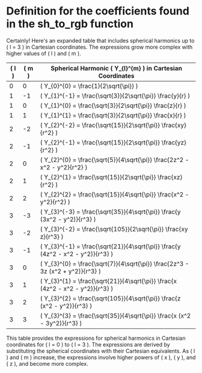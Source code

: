 # Definition for the coefficients found in the sh_to_rgb function

Certainly! Here's an expanded table that includes spherical harmonics up to \( l = 3 \) in Cartesian coordinates. The expressions grow more complex with higher values of \( l \) and \( m \).

| \( l \) | \( m \) | Spherical Harmonic \( Y_{l}^{m} \) in Cartesian Coordinates |
|---------|---------|------------------------------------------------------------|
| 0       | 0       | \( Y_{0}^{0} = \frac{1}{2\sqrt{\pi}} \) |
| 1       | -1      | \( Y_{1}^{-1} = \frac{\sqrt{3}}{2\sqrt{\pi}} \frac{y}{r} \) |
| 1       | 0       | \( Y_{1}^{0} = \frac{\sqrt{3}}{2\sqrt{\pi}} \frac{z}{r} \) |
| 1       | 1       | \( Y_{1}^{1} = \frac{\sqrt{3}}{2\sqrt{\pi}} \frac{x}{r} \) |
| 2       | -2      | \( Y_{2}^{-2} = \frac{\sqrt{15}}{2\sqrt{\pi}} \frac{xy}{r^2} \) |
| 2       | -1      | \( Y_{2}^{-1} = \frac{\sqrt{15}}{2\sqrt{\pi}} \frac{yz}{r^2} \) |
| 2       | 0       | \( Y_{2}^{0} = \frac{\sqrt{5}}{4\sqrt{\pi}} \frac{2z^2 - x^2 - y^2}{r^2} \) |
| 2       | 1       | \( Y_{2}^{1} = \frac{\sqrt{15}}{2\sqrt{\pi}} \frac{xz}{r^2} \) |
| 2       | 2       | \( Y_{2}^{2} = \frac{\sqrt{15}}{4\sqrt{\pi}} \frac{x^2 - y^2}{r^2} \) |
| 3       | -3      | \( Y_{3}^{-3} = \frac{\sqrt{35}}{4\sqrt{\pi}} \frac{y (3x^2 - y^2)}{r^3} \) |
| 3       | -2      | \( Y_{3}^{-2} = \frac{\sqrt{105}}{2\sqrt{\pi}} \frac{xy z}{r^3} \) |
| 3       | -1      | \( Y_{3}^{-1} = \frac{\sqrt{21}}{4\sqrt{\pi}} \frac{y (4z^2 - x^2 - y^2)}{r^3} \) |
| 3       | 0       | \( Y_{3}^{0} = \frac{\sqrt{7}}{4\sqrt{\pi}} \frac{2z^3 - 3z (x^2 + y^2)}{r^3} \) |
| 3       | 1       | \( Y_{3}^{1} = \frac{\sqrt{21}}{4\sqrt{\pi}} \frac{x (4z^2 - x^2 - y^2)}{r^3} \) |
| 3       | 2       | \( Y_{3}^{2} = \frac{\sqrt{105}}{4\sqrt{\pi}} \frac{z (x^2 - y^2)}{r^3} \) |
| 3       | 3       | \( Y_{3}^{3} = \frac{\sqrt{35}}{4\sqrt{\pi}} \frac{x (x^2 - 3y^2)}{r^3} \) |

This table provides the expressions for spherical harmonics in Cartesian coordinates for \( l = 0 \) to \( l = 3 \). The expressions are derived by substituting the spherical coordinates with their Cartesian equivalents. As \( l \) and \( m \) increase, the expressions involve higher powers of \( x \), \( y \), and \( z \), and become more complex.